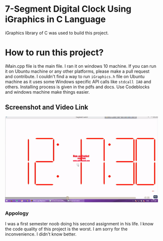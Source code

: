# 7-Segment Digital Clock Using iGraphics in C Language

iGraphics library of C was used to build this project.

# How to run this project? 
iMain.cpp file is the main file. I ran it on windows 10 machine. If you can run it on Ubuntu machine or any other platforms, please make a pull request and contribute. I couldn't find a way to run ```iGraphics.h``` file on Ubuntu machine as it uses some Windows specific API calls like ```stdcall IA0``` and others. 
Installing process is given in the pdfs and docs. Use Codeblocks and windows machine make things easier.

## Screenshot and Video Link
![Here is a screenshot of the clock](scr.png "Digital Watch")

### Appology
I was a first semester noob doing his second assignment in his life. I know the code quality of this project is the worst. I am sorry for the inconvenience. I didn't know better.
